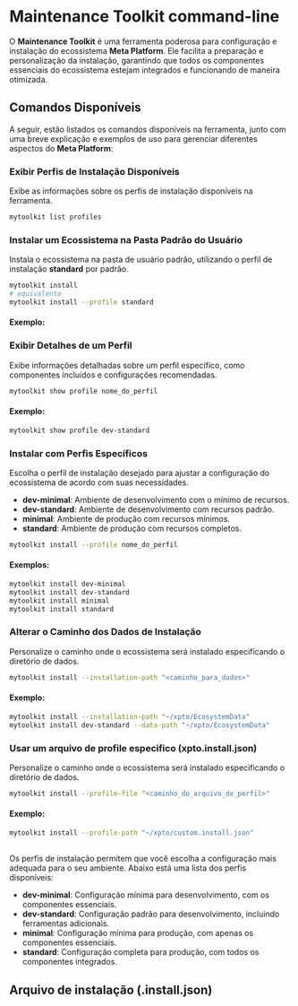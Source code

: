 # Maintenance Toolkit command-line

O **Maintenance Toolkit** é uma ferramenta poderosa para configuração e instalação do ecossistema **Meta Platform**. Ele facilita a preparação e personalização da instalação, garantindo que todos os componentes essenciais do ecossistema estejam integrados e funcionando de maneira otimizada.

## Comandos Disponíveis

A seguir, estão listados os comandos disponíveis na ferramenta, junto com uma breve explicação e exemplos de uso para gerenciar diferentes aspectos do **Meta Platform**:

### Exibir Perfis de Instalação Disponíveis

Exibe as informações sobre os perfis de instalação disponíveis na ferramenta.

```bash
mytoolkit list profiles
```

### Instalar um Ecossistema na Pasta Padrão do Usuário

Instala o ecossistema na pasta de usuário padrão, utilizando o perfil de instalação **standard** por padrão.

```bash
mytoolkit install
# equivalente
mytoolkit install --profile standard

```

#### Exemplo:

### Exibir Detalhes de um Perfil

Exibe informações detalhadas sobre um perfil específico, como componentes incluídos e configurações recomendadas.

```bash
mytoolkit show profile nome_do_perfil
```

#### Exemplo:

```bash
mytoolkit show profile dev-standard
```

### Instalar com Perfis Específicos

Escolha o perfil de instalação desejado para ajustar a configuração do ecossistema de acordo com suas necessidades.

- **dev-minimal**: Ambiente de desenvolvimento com o mínimo de recursos.
- **dev-standard**: Ambiente de desenvolvimento com recursos padrão.
- **minimal**: Ambiente de produção com recursos mínimos.
- **standard**: Ambiente de produção com recursos completos.

```bash
mytoolkit install --profile nome_do_perfil
```

#### Exemplos:

```bash
mytoolkit install dev-minimal
mytoolkit install dev-standard
mytoolkit install minimal
mytoolkit install standard 
```

### Alterar o Caminho dos Dados de Instalação

Personalize o caminho onde o ecossistema será instalado especificando o diretório de dados.

```bash
mytoolkit install --installation-path "<caminho_para_dados>"
```

#### Exemplo:

```bash
mytoolkit install --installation-path "~/xpto/EcosystemData"
mytoolkit install dev-standard --data-path "~/xpto/EcosystemData"
```

### Usar um arquivo de profile especifico (xpto.install.json)

Personalize o caminho onde o ecossistema será instalado especificando o diretório de dados.

```bash
mytoolkit install --profile-file "<caminho_do_arquivo_de_perfil>"
```

#### Exemplo:

```bash
mytoolkit install --profile-path "~/xpto/custom.install.json"
```

## 

Os perfis de instalação permitem que você escolha a configuração mais adequada para o seu ambiente. Abaixo está uma lista dos perfis disponíveis:

- **dev-minimal**: Configuração mínima para desenvolvimento, com os componentes essenciais.
- **dev-standard**: Configuração padrão para desenvolvimento, incluindo ferramentas adicionais.
- **minimal**: Configuração mínima para produção, com apenas os componentes essenciais.
- **standard**: Configuração completa para produção, com todos os componentes integrados.

## Arquivo de instalação (.install.json)